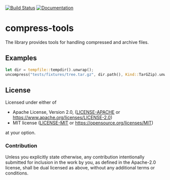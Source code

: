 [![Build Status](https://travis-ci.org/OSSystems/compress-tools-rs.svg?branch=master)](https://travis-ci.org/OSSystems/compress-tools-rs) [![Documentation](https://docs.rs/compress-tools/badge.svg)](https://docs.rs/compress-tools)

# compress-tools

The library provides tools for handling compressed and archive files.

## Examples
```rust
let dir = tempfile::tempdir().unwrap();
uncompress("tests/fixtures/tree.tar.gz", dir.path(), Kind::TarGZip).unwrap();
```

## License

Licensed under either of

 * Apache License, Version 2.0, ([LICENSE-APACHE](LICENSE-APACHE) or https://www.apache.org/licenses/LICENSE-2.0)
 * MIT license ([LICENSE-MIT](LICENSE-MIT) or https://opensource.org/licenses/MIT)

at your option.

### Contribution

Unless you explicitly state otherwise, any contribution intentionally
submitted for inclusion in the work by you, as defined in the
Apache-2.0 license, shall be dual licensed as above, without any
additional terms or conditions.
